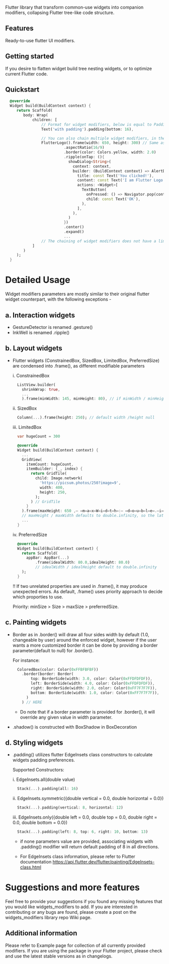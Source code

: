 <!--
This README describes the package. If you publish this package to pub.dev,
this README's contents appear on the landing page for your package.

For information about how to wri
[writing package pages](https://dart.dev/guides/libraries/writing-package-pagte a good package README, see the guide fores).

For general information about developing packages, see the Dart guide for
[creating packages](https://dart.dev/guides/libraries/create-library-packages)
and the Flutter guide for
[developing packages and plugins](https://flutter.dev/developing-packages).
-->

Flutter library that transform common-use widgets into companion modifiers, collapsing Flutter tree-like code structure.

## Features

Ready-to-use flutter UI modifiers.

## Getting started

If you desire to flatten widget build tree nesting widgets, or to optimize current Flutter code.

## Quickstart

```dart
  @override
  Widget build(BuildContext context) {
     return Scaffold(
        body: Wrap(
            children: [
                // Format for widget modifiers, below is equal to Padding(padding: EdgeInsets.only(bottom: 16),child: Text('with padding'))
                Text('with padding').padding(bottom: 16),

                // You can also chain multiple widget modifiers, in the order when child widget are wrapped by its parent
                FlutterLogo().frame(width: 650, height: 300) // Same as SizedBox usage
                          .aspectRatio(16/9) 
                          .border(color: Colors.yellow, width: 2.0)
                          .ripple(onTap: (){
                            showDialog<String>(
                              context: context,
                              builder: (BuildContext context) => AlertDialog(
                                title: const Text('You clicked!'),
                                content: const Text('I am Flutter Logo'),
                                actions: <Widget>[
                                  TextButton(
                                    onPressed: () => Navigator.pop(context, 'Yes'),
                                    child: const Text('OK'),
                                  ),
                                ],
                              ),
                            )
                          })
                          .center()
                          .expand()
                          ...
                // The chaining of widget modifiers does not have a limit.
            ]
        )
     );
  }
```

# Detailed Usage

Widget modifiers parameters are mostly similar to their original flutter widget counterpart, with the following exceptions -

## a. Interaction widgets

  - GestureDetector is renamed .gesture()
  - InkWell is renamed .ripple()

## b. Layout widgets

  - Flutter widgets (ConstrainedBox, SizedBox, LimitedBox, PreferredSize) are condensed into .frame(), as different modifiable parameters

    i. ConstrainedBox
    ```dart
      ListView.builder(
        shrinkWrap: true, 
        ...
        ).frame(minWidth: 145, minHeight: 80), // if minWidth / minHeight is not provided, default to 0.0
    ```

    ii. SizedBox
    ```dart
      Column(...).frame(height: 250); // default width /height null
    ```

    iii. LimitedBox
    ```dart
      var hugeCount = 300

      @override
      Widget build(BuildContext context) {
        ...
        GridView(
          itemCount: hugeCount,
          itemBuilder: (_, index) {
            return GridTile(
              child: Image.network(
                'https://picsum.photos/250?image=9', 
                width: 400, 
                height: 250,
              );
            ) // GridTile
          }
        ).frame(maxHeight: 650 ,̶ ̶m̶a̶x̶W̶i̶d̶t̶h̶:̶ ̶d̶o̶u̶b̶l̶e̶.̶i̶n̶f̶i̶n̶i̶t̶y̶) // GridView 
        // maxHeight / maxWidth defaults to double.infinity, so the latter is not needed
        ...
      }
    ```

    iv. PreferredSize
    ```dart
      @override
      Widget build(BuildContext context) {
        return Scaffold(
          appBar: AppBar(...)
              .frame(idealWidth: 80.0,idealHeight: 80.0)
              // idealWidth / idealHeight default to double.infinity
        );
      }
    ```

    !! If two unrelated properties are used in .frame(), it may produce unexpected errors. As default, .frame() uses priority approach to decide which proporties to use. 
    
    Priority: minSize > Size > maxSize > preferredSize.

## c. Painting widgets
  
  - Border as in .border() will draw all four sides width by default (1.0, changeable by    user) around the enforced widget, however if the user wants a more customized border it can be done by providing a border parameter(default to null) for .border().

    For instance:
    ```dart
      ColoredBox(color: Color(0xFFBFBFBF))
        .border(border: Border(
            top: BorderSide(width: 3.0, color: Color(0xFFDFDFDF)),
            left: BorderSide(width: 4.0, color: Color(0xFFDFDFDF)),
            right: BorderSide(width: 2.0, color: Color(0xFF7F7F7F)),
            bottom: BorderSide(width: 1.0, color: Color(0xFF7F7F7F)),
          )
        ) // HERE
    ```
    * Do note that if a border parameter is provided for .border(), it will override any given value in width parameter.

  - .shadow() is constructed with BoxShadow in BoxDecoration

## d. Styling widgets

  - .padding() utilizes flutter EdgeInsets class constructors to calculate widgets padding preferences.

    Supported Constructors: 

      i. EdgeInsets.all(double value)
      ```dart
        Stack(...).padding(all: 16)
      ```

      ii. EdgeInsets.symmetric({double vertical = 0.0, double horizontal = 0.0})
      ```dart
        Stack(...).padding(vertical: 8, horizontal: 12)
      ```

      iii. EdgeInsets.only({double left = 0.0, double top = 0.0, double right = 0.0, double bottom = 0.0})
      ```dart
        Stack(...).padding(left: 8, top: 6, right: 10, bottom: 13)
      ```

    * if none parameters value are provided, associating widgets with .padding() modifier will return default padding of 8 in all directions.

    * For EdgeInsets class information, please refer to Flutter documentation https://api.flutter.dev/flutter/painting/EdgeInsets-class.html

# Suggestions and more features

Feel free to provide your suggestions if you found any missing features that you would like widgets_modifiers to add.
If you are interested in contributing or any bugs are found, please create a post on the widgets_modifiers library repo Wiki page.  

## Additional information

Please refer to Example page for collection of all currently provided modifiers.
If you are using the package in your Flutter project, please check and use the latest stable versions as in changelogs.

